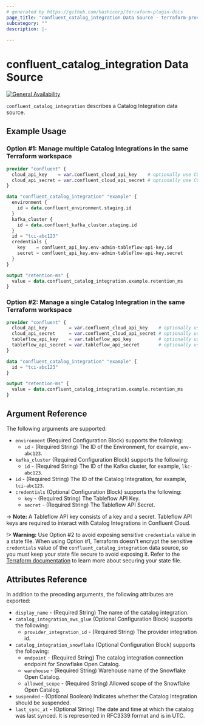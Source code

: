 ```yaml
---
# generated by https://github.com/hashicorp/terraform-plugin-docs
page_title: "confluent_catalog_integration Data Source - terraform-provider-confluent"
subcategory: ""
description: |-
  
---
```


# confluent_catalog_integration Data Source

[![General Availability](https://img.shields.io/badge/Lifecycle%20Stage-General%20Availability-%2345c6e8)](https://docs.confluent.io/cloud/current/api.html#section/Versioning/API-Lifecycle-Policy)

`confluent_catalog_integration` describes a Catalog Integration data source.

## Example Usage

### Option #1: Manage multiple Catalog Integrations in the same Terraform workspace

```terraform
provider "confluent" {
  cloud_api_key    = var.confluent_cloud_api_key    # optionally use CONFLUENT_CLOUD_API_KEY env var
  cloud_api_secret = var.confluent_cloud_api_secret # optionally use CONFLUENT_CLOUD_API_SECRET env var
}

data "confluent_catalog_integration" "example" {
  environment {
    id = data.confluent_environment.staging.id
  }
  kafka_cluster {
    id = data.confluent_kafka_cluster.staging.id
  }
  id = "tci-abc123"
  credentials {
    key    = confluent_api_key.env-admin-tableflow-api-key.id
    secret = confluent_api_key.env-admin-tableflow-api-key.secret
  }
}

output "retention-ms" {
  value = data.confluent_catalog_integration.example.retention_ms
}
```

### Option #2: Manage a single Catalog Integration in the same Terraform workspace

```terraform
provider "confluent" {
  cloud_api_key        = var.confluent_cloud_api_key    # optionally use CONFLUENT_CLOUD_API_KEY env var
  cloud_api_secret     = var.confluent_cloud_api_secret # optionally use CONFLUENT_CLOUD_API_SECRET env var
  tableflow_api_key    = var.tableflow_api_key          # optionally use TABLEFLOW_API_KEY env var
  tableflow_api_secret = var.tableflow_api_secret       # optionally use TABLEFLOW_API_SECRET env var
}

data "confluent_catalog_integration" "example" {
  id = "tci-abc123"
}

output "retention-ms" {
  value = data.confluent_catalog_integration.example.retention_ms
}
```

<!-- schema generated by tfplugindocs -->
## Argument Reference

The following arguments are supported:

- `environment` (Required Configuration Block) supports the following:
    - `id` - (Required String) The ID of the Environment, for example, `env-abc123`. 
- `kafka_cluster` (Required Configuration Block) supports the following:
    - `id` - (Required String) The ID of the Kafka cluster, for example, `lkc-abc123`.
- `id` - (Required String) The ID of the Catalog Integration, for example, `tci-abc123`.
- `credentials` (Optional Configuration Block) supports the following:
    - `key` - (Required String) The Tableflow API Key.
    - `secret` - (Required String) The Tableflow API Secret.

-> **Note:** A Tableflow API key consists of a key and a secret. Tableflow API keys are required to interact with Catalog Integrations in Confluent Cloud.

!> **Warning:** Use Option #2 to avoid exposing sensitive `credentials` value in a state file. When using Option #1, Terraform doesn't encrypt the sensitive `credentials` value of the `confluent_catalog_integration` data source, so you must keep your state file secure to avoid exposing it. Refer to the [Terraform documentation](https://www.terraform.io/docs/language/state/sensitive-data.html) to learn more about securing your state file.

## Attributes Reference

In addition to the preceding arguments, the following attributes are exported:

- `display_name` - (Required String) The name of the catalog integration.
- `catalog_integration_aws_glue` (Optional Configuration Block) supports the following:
    - `provider_integration_id` - (Required String) The provider integration id.
- `catalog_integration_snowflake` (Optional Configuration Block) supports the following:
    - `endpoint` - (Required String) The catalog integration connection endpoint for Snowflake Open Catalog.
    - `warehouse` - (Required String) Warehouse name of the Snowflake Open Catalog.
    - `allowed_scope` - (Required String) Allowed scope of the Snowflake Open Catalog.
- `suspended` - (Optional Boolean) Indicates whether the Catalog Integration should be suspended.
- `last_sync_at` - (Optional String) The date and time at which the catalog was last synced. It is represented in RFC3339 format and is in UTC.
